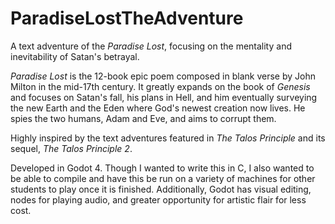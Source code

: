 # ParadiseLostTheAdventure
A text adventure of the *Paradise Lost*, focusing on the mentality and inevitability of Satan's betrayal.  

*Paradise Lost* is the 12-book epic poem composed in blank verse by John Milton in the mid-17th century. It greatly expands on the book of *Genesis* and focuses on Satan's fall, his plans in Hell, and him eventually surveying the new Earth and the Eden where God's newest creation now lives. He spies the two humans, Adam and Eve, and aims to corrupt them. 

Highly inspired by the text adventures featured in *The Talos Principle* and its sequel, *The Talos Principle 2*. 

Developed in Godot 4. Though I wanted to write this in C, I also wanted to be able to compile and have this be run on a variety of machines for other students to play once it is finished. Additionally, Godot has visual editing, nodes for playing audio, and greater opportunity for artistic flair for less cost. 
